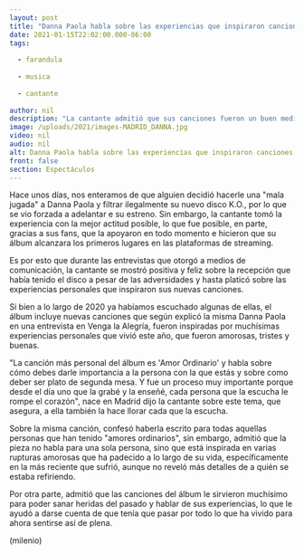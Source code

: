 ```yaml
---
layout: post
title: "Danna Paola habla sobre las experiencias que inspiraron canciones de su nuevo álbum"
date: 2021-01-15T22:02:00.000-06:00
tags:
  
  - farandula
  
  - musica
  
  - cantante
  
author: nil
description: "La cantante admitió que sus canciones fueron un buen medio para hablar de su corazón roto y sanar heridas del pasado. "
image: /uploads/2021/images-MADRID_DANNA.jpg
video: nil
audio: nil
alt: Danna Paola habla sobre las experiencias que inspiraron canciones de su nuevo álbum
front: false
section: Espectáculos
---
```


Hace unos días, nos enteramos de que alguien decidió hacerle una "mala jugada" a Danna Paola y filtrar ilegalmente su nuevo disco K.O., por lo que se vio forzada a adelantar e su estreno. Sin embargo, la cantante tomó la experiencia con la mejor actitud posible, lo que fue posible, en parte, gracias a sus fans, que la apoyaron en todo momento e hicieron que su álbum alcanzara los primeros lugares en las plataformas de streaming. 

Es por esto que durante las entrevistas que otorgó a medios de comunicación, la cantante se mostró positiva y feliz sobre la recepción que había tenido el disco a pesar de las adversidades y hasta platicó sobre las experiencias personales que inspiraron sus nuevas canciones.  

Si bien a lo largo de 2020 ya habíamos escuchado algunas de ellas, el álbum incluye nuevas canciones que según explicó la misma Danna Paola en una entrevista en Venga la Alegría,  fueron inspiradas por muchísimas experiencias personales que vivió este año, que fueron amorosas, tristes y buenas.  

"La canción más personal del álbum es 'Amor Ordinario' y habla sobre cómo debes darle importancia a la persona con la que estás y sobre como deber ser plato de segunda mesa. Y fue un proceso muy importante porque desde el día uno que la grabé y la enseñé, cada persona que la escucha le rompe el corazón", nace en Madrid dijo la cantante sobre este tema, que asegura, a ella también la hace llorar cada que la escucha.  

Sobre la misma canción, confesó haberla escrito para todas aquellas personas que han tenido "amores ordinarios", sin embargo, admitió que la pieza no habla para una sola persona, sino que está inspirada en varias rupturas amorosas que ha padecido a lo largo de su vida, específicamente en la más reciente que sufrió, aunque no reveló más detalles de a quién se estaba refiriendo.  

Por otra parte, admitió que las canciones del álbum le sirvieron muchísimo para poder sanar heridas del pasado y hablar de sus experiencias, lo que le ayudó a darse cuenta de que tenía que pasar por todo lo que ha vivido para ahora sentirse así de plena.  

(milenio)